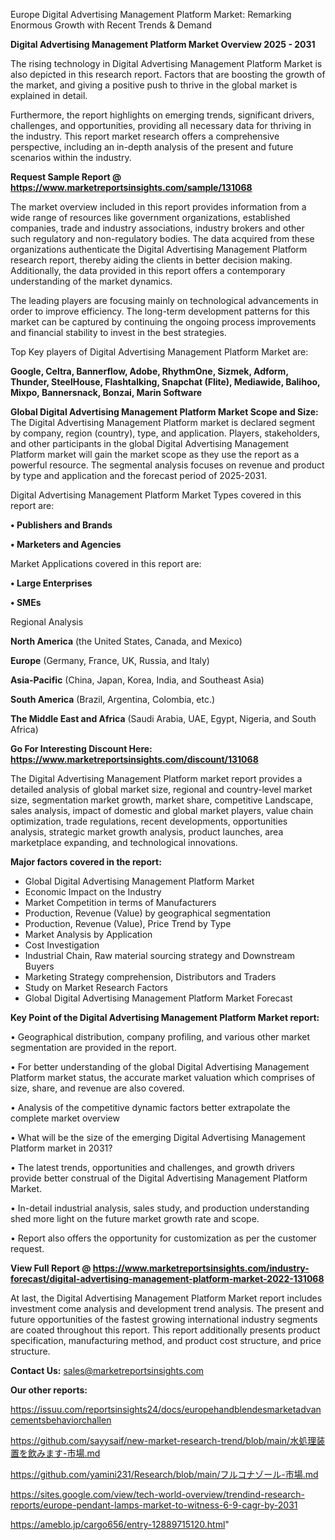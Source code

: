  Europe Digital Advertising Management Platform Market: Remarking Enormous Growth with Recent Trends & Demand

<Strong> Digital Advertising Management Platform Market Overview 2025 - 2031</strong>

The rising technology in Digital Advertising Management Platform Market is also depicted in this research report. Factors that are boosting the growth of the market, and giving a positive push to thrive in the global market is explained in detail.

Furthermore, the report highlights on emerging trends, significant drivers, challenges, and opportunities, providing all necessary data for thriving in the industry. This report market research offers a comprehensive perspective, including an in-depth analysis of the present and future scenarios within the industry.

<strong>Request Sample Report @ <a href=https://www.marketreportsinsights.com/sample/131068>https://www.marketreportsinsights.com/sample/131068</a></strong>

The market overview included in this report provides information from a wide range of resources like government organizations, established companies, trade and industry associations, industry brokers and other such regulatory and non-regulatory bodies. The data acquired from these organizations authenticate the Digital Advertising Management Platform research report, thereby aiding the clients in better decision making. Additionally, the data provided in this report offers a contemporary understanding of the market dynamics.

The leading players are focusing mainly on technological advancements in order to improve efficiency. The long-term development patterns for this market can be captured by continuing the ongoing process improvements and financial stability to invest in the best strategies.

Top Key players of Digital Advertising Management Platform Market are:

<strong>Google, Celtra, Bannerflow, Adobe, RhythmOne, Sizmek, Adform, Thunder, SteelHouse, Flashtalking, Snapchat (Flite), Mediawide, Balihoo, Mixpo, Bannersnack, Bonzai, Marin Software</strong>

<strong><b>Global Digital Advertising Management Platform Market Scope and Size:</b></strong>
The Digital Advertising Management Platform market is declared segment by company, region (country), type, and application. Players, stakeholders, and other participants in the global Digital Advertising Management Platform market will gain the market scope as they use the report as a powerful resource. The segmental analysis focuses on revenue and product by type and application and the forecast period of 2025-2031.

Digital Advertising Management Platform Market Types covered in this report are:

<strong>• Publishers and Brands

• Marketers and Agencies</strong>

Market Applications covered in this report are:

<strong>• Large Enterprises

• SMEs</strong> 

Regional Analysis

<strong>North America</strong> (the United States, Canada, and Mexico)

<strong>Europe</strong> (Germany, France, UK, Russia, and Italy)

<strong>Asia-Pacific</strong> (China, Japan, Korea, India, and Southeast Asia)

<strong>South America</strong> (Brazil, Argentina, Colombia, etc.)

<strong>The Middle East and Africa</strong> (Saudi Arabia, UAE, Egypt, Nigeria, and South Africa)

<strong>Go For Interesting Discount Here: <a href=https://www.marketreportsinsights.com/discount/131068>https://www.marketreportsinsights.com/discount/131068</a></strong>

The Digital Advertising Management Platform market report provides a detailed analysis of global market size, regional and country-level market size, segmentation market growth, market share, competitive Landscape, sales analysis, impact of domestic and global market players, value chain optimization, trade regulations, recent developments, opportunities analysis, strategic market growth analysis, product launches, area marketplace expanding, and technological innovations.

<strong><b>Major factors covered in the report:</b></strong>
<ul>
  <li>Global Digital Advertising Management Platform Market </li>
  <li>Economic Impact on the Industry</li>
  <li>Market Competition in terms of Manufacturers</li>
  <li>Production, Revenue (Value) by geographical segmentation</li>
  <li>Production, Revenue (Value), Price Trend by Type</li>
  <li>Market Analysis by Application</li>
  <li>Cost Investigation</li>
  <li>Industrial Chain, Raw material sourcing strategy and Downstream Buyers</li>
  <li>Marketing Strategy comprehension, Distributors and Traders</li>
  <li>Study on Market Research Factors</li>
  <li>Global Digital Advertising Management Platform Market Forecast</li>
</ul>

<strong><b>Key Point of the Digital Advertising Management Platform Market report:</b></strong>

• Geographical distribution, company profiling, and various other market segmentation are provided in the report.

• For better understanding of the global Digital Advertising Management Platform market status, the accurate market valuation which comprises of size, share, and revenue are also covered.

• Analysis of the competitive dynamic factors better extrapolate the complete market overview

• What will be the size of the emerging Digital Advertising Management Platform market in 2031?

• The latest trends, opportunities and challenges, and growth drivers provide better construal of the Digital Advertising Management Platform Market.

• In-detail industrial analysis, sales study, and production understanding shed more light on the future market growth rate and scope.

• Report also offers the opportunity for customization as per the customer request.

<strong><b>View Full Report @ <a href=https://www.marketreportsinsights.com/industry-forecast/digital-advertising-management-platform-market-2022-131068>https://www.marketreportsinsights.com/industry-forecast/digital-advertising-management-platform-market-2022-131068</a></b></strong>


At last, the Digital Advertising Management Platform Market report includes investment come analysis and development trend analysis. The present and future opportunities of the fastest growing international industry segments are coated throughout this report. This report additionally presents product specification, manufacturing method, and product cost structure, and price structure.

<strong>Contact Us:</strong>
sales@marketreportsinsights.com

<strong>Our other reports:</strong>

<a href=https://issuu.com/reportsinsights24/docs/europehandblendesmarketadvancementsbehaviorchallen>https://issuu.com/reportsinsights24/docs/europehandblendesmarketadvancementsbehaviorchallen</a>

<a href=https://github.com/sayysaif/new-market-research-trend/blob/main/水処理装置を飲みます-市場.md>https://github.com/sayysaif/new-market-research-trend/blob/main/水処理装置を飲みます-市場.md</a>

<a href=https://github.com/yamini231/Research/blob/main/フルコナゾール-市場.md>https://github.com/yamini231/Research/blob/main/フルコナゾール-市場.md</a>

<a href=https://sites.google.com/view/tech-world-overview/trendind-research-reports/europe-pendant-lamps-market-to-witness-6-9-cagr-by-2031>https://sites.google.com/view/tech-world-overview/trendind-research-reports/europe-pendant-lamps-market-to-witness-6-9-cagr-by-2031</a>

<a href=https://ameblo.jp/cargo656/entry-12889715120.html>https://ameblo.jp/cargo656/entry-12889715120.html</a>"
